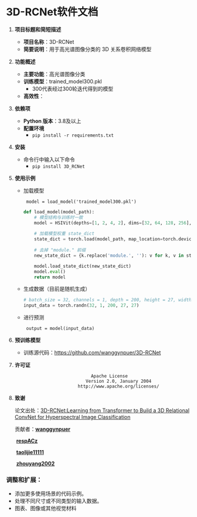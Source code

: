 # 3D-RCNet软件文档

1. **项目标题和简短描述**

   - **项目名称**：3D-RCNet
   - **简要说明**：用于高光谱图像分类的 3D 关系卷积网络模型

2. **功能概述**

   - **主要功能**：高光谱图像分类
   - **训练模型**：trained_model300.pkl
     - 300代表经过300轮迭代得到的模型
   - **高效性**：

3. **依赖项**

   - **Python 版本**：3.8及以上
   - **配置环境**
     -  `pip install -r requirements.txt`

4. **安装**

   - 命令行中输入以下命令
     - `pip install 3D_RCNet`

5. **使用示例**

   - 加载模型

     ``` model = load_model('trained_model300.pkl')``` 

     ```python
     def load_model(model_path):
         # 模型结构与训练时一致
         model = HSIVit(depths=[1, 2, 4, 2], dims=[32, 64, 128, 256], num_classes=16) 
         
         # 加载模型权重 state_dict
         state_dict = torch.load(model_path, map_location=torch.device('cpu'))
         
         # 去掉 "module." 前缀
         new_state_dict = {k.replace('module.', ''): v for k, v in state_dict.items()}
     
         model.load_state_dict(new_state_dict)
         model.eval()
         return model
     ```

   - 生成数据（目前是随机生成）

     ```python
     # batch_size = 32, channels = 1, depth = 200, height = 27, width = 27
     input_data = torch.randn(32, 1, 200, 27, 27) 
     ```

   - 进行预测

     ``` output = model(input_data)```

6. **预训练模型**

   - 训练源代码：https://github.com/wanggynpuer/3D-RCNet

7. **许可证**

   ```
   								Apache License
                              Version 2.0, January 2004
                           http://www.apache.org/licenses/
   ```

8. **致谢**

   论文出处：[3D-RCNet:Learning from Transformer to Build a 3D Relational ConvNet for Hyperspectral Image Classification](https://arxiv.org/abs/2408.13728)

   贡献者：**[wanggynpuer](https://github.com/wanggynpuer)**

   ​		**[respACz](https://github.com/respACz)**

   ​		[**taolijie11111**](https://github.com/taolijie11111)

   ​		[**zhouyang2002**](https://github.com/zhouyang2002)

### 调整和扩展：
- 添加更多使用场景的代码示例。
- 处理不同尺寸或不同类型的输入数据。
- 图表、图像或其他视觉材料